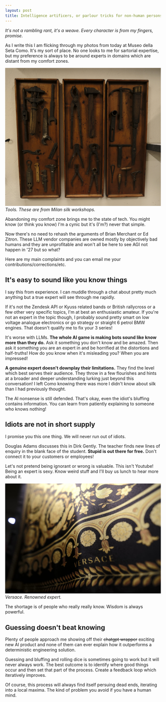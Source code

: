 ```yaml
---
layout: post
title: Intelligence artificers, or parlour tricks for non-human persons
---
```


*It's not a rambling rant, it's a weave. Every character is from my fingers, promise.*

As I write this I am flicking through my photos from today at Museo della Seta Como. It's my sort of place. No one looks to me for sartorial expertise, but my preference is always to be around experts in domains which are distant from my comfort zones.

![Tools.](/public/img/tools.jpg)
*Tools. These are from Milan silk workshops.*

Abandoning my comfort zone brings me to the state of tech. You might know (or think you know) I'm a cynic<!--excerpt-end--> but it's (I'm?) never that simple.

Now there's no need to rehash the arguments of Brian Merchant or Ed Zitron. These LLM vendor companies are owned mostly by objectively bad humans and they are unprofitable and won't all be here to see AGI not happen in '27 but so what?

Here are my main complaints and you can email me your contributions/corrections/etc.

## It's easy to sound like you know things

I say this from experience. I can muddle through a chat about pretty much anything but a true expert will see through me rapidly.

If it's not the Zendesk API or Kyuss related bands or British rallycross or a few other very specific topics, I'm at best an enthusiastic amateur. If you're not an expert in the topic though, I probably sound pretty smart on low voltage analogue electronics or go strategy or straight 6 petrol BMW engines. That doesn't qualify me to fix your 3 series!

It's worse with LLMs. **The whole AI game is making bots sound like know more than they do.** Ask it something you don't know and be amazed. Then ask it something you are an expert in and be horrified at the distortions and half-truths! How do you know when it's misleading you? When you are impressed!

**A genuine expert doesn't downplay their limitations.** They find the level which best serves their audience. They throw in a few flourishes and hints at a broader and deeper understanding lurking just beyond this conversation! I left Como knowing there was more I didn't know about silk than I had previously thought.

The AI nonsense is still defended. That's okay, even the idiot's bluffing contains information. You can learn from patiently explaining to someone who knows nothing!

## Idiots are not in short supply

I promise you this one thing. We will never run out of idiots.

Douglas Adams discusses this in Dirk Gently. The teacher finds new lines of enquiry in the blank face of the student. **Stupid is out there for free.** Don't connect it to your customers or employees!

Let's not pretend being ignorant or wrong is valuable. This isn't Youtube! Being an expert is sexy. Know weird stuff and I'll buy us lunch to hear more about it.

![Versace.](/public/img/versace.jpeg)
*Versace. Renowned expert.*

The shortage is of people who really really know. Wisdom is always powerful.

## Guessing doesn't beat knowing

Plenty of people approach me showing off their ~~chatgpt wrapper~~ exciting new AI product and none of them can ever explain how it outperforms a deterministic engineering solution.

Guessing and bluffing and rolling dice is sometimes going to work but it will never always work. The best outcome is to identify where good things occur and then set that part of the process. Create a feedback loop which iteratively improves.

Of course, this process will always find itself persuing dead ends, iterating into a local maxima. The kind of problem you avoid if you have a human mind. 
